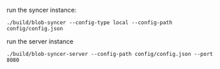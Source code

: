 run the syncer instance:
```shell
./build/blob-syncer --config-type local --config-path config/config.json
````

run the server instance

```shell
./build/blob-syncer-server --config-path config/config.json --port 8080 
```


